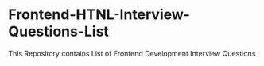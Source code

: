 # Frontend-HTNL-Interview-Questions-List
This Repository contains List of Frontend Development Interview Questions
